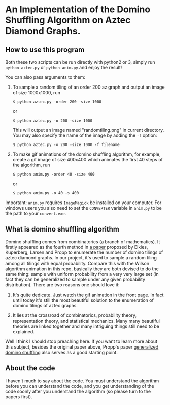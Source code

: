 # An Implementation of the Domino Shuffling Algorithm on Aztec Diamond Graphs.


## How to use this program


Both these two scripts can be run directly with python2 or 3, simply run `python aztec.py` or `python anim.py` and enjoy the result!

You can also pass arguments to them:

1. To sample a random tiling of an order 200 az graph and output an image of size 1000x1000, run
	```
	$ python aztec.py -order 200 -size 1000
	```
    or

	```
	$ python aztec.py -o 200 -size 1000
	```
	
	This will output an image named "randomtiling.png" in current directory. You may also specify the name of the image by adding the `-f` option:
    
    ```
	$ python aztec.py -o 200 -size 1000 -f filename
    ```

2. To make gif animations of the domino shuffling algorithm, for example, create a gif image of size 400x400 which animates the first 40 steps of the algorithm, run

	```
	$ python anim.py -order 40 -size 400
	```

	or

	```
	$ python anim.py -o 40 -s 400
    ```


Important: `anim.py` requires `ImageMagick` be installed on your computer. For windows users you also need to set the `CONVERTER` variable in `anim.py` to be the path to your `convert.exe`.


## What is domino shuffling algorithm

Domino shuffling comes from combinatorics (a branch of mathematics). It firstly appeared as the fourth method in [a paper](https://arxiv.org/abs/math/9201305) proposed by Elkies, Kuperberg, Larsen and Propp to enumerate the number of domino tilings of aztec diamond graphs. In our project, it's used to sample a random tiling among all tilings with equal probability. Compare this with the Wilson algorithm animation in this repo, basically they are both devised to do the same thing: sample with uniform probability from a very very large set (in fact they can be generalized to sample under any given probability distribution). There are two reasons one should love it:

1. It's quite dedicate. Just watch the gif animation in the front page. In fact until today it's still the most beautiful solution to the enumeration of domino tilings of aztec graphs.

2. It lies at the crossroad of combinatorics, probability theory, representation theory, and statistical mechanics. Many many beautiful theories are linked together and many intriguing things still need to be explained.

Well I think I should stop preaching here. If you want to learn more about this subject, besides the original paper above, Propp's paper [generalized domino shuffling](https://arxiv.org/abs/math/0111034) also serves as a good starting point.


## About the code

I haven't much to say about the code. You must understand the algorithm before you can understand the code, and you get understanding of the code soonly after you understand the algorithm (so please turn to the papers first).
